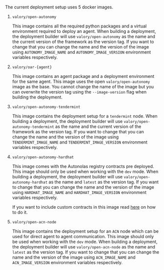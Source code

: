 The current deployment setup uses 5 docker images.

1. `valory/open-autonomy` 
   
    This image contains all the required python packages and a virtual environment required to deploy an agent. When building a deployment, the deployment builder will use `valory/open-autonomy` as the name and the current version of the framework as the version tag. If you want to change that you can change the name and the version of the image using `AUTONOMY_IMAGE_NAME` and `AUTONOMY_IMAGE_VERSION` environment variables respectively.
   
2. `valory/oar-{agent}` 
    
    This image contains an agent package and a deployment environment for the same agent. This image uses the open `valory/open-autonomy` image as the base. You cannot change the name of the image but you can overwrite the version tag using the `--image-version` flag when building the deployment.

3. `valory/open-autonomy-tendermint`
   
   This image contains the deployment setup for a `tendermint` node. When building a deployment, the deployment builder will use `valory/open-autonomy-tendermint` as the name and the current version of the framework as the version tag. If you want to change that you can change the name and the version of the image using `TENDERMINT_IMAGE_NAME` and `TENDERMINT_IMAGE_VERSION` environment variables respectively.

4. `valory/open-autonomy-hardhat` 
   
   This image comes with the Autonolas registry contracts pre deployed. This image should only be used when working with the `dev` mode. When building a deployment, the deployment builder will use `valory/open-autonomy-hardhat` as the name and `latest` as the version tag. If you want to change that you can change the name and the version of the image using `HARDHAT_IMAGE_NAME` and `HARDHAT_IMAGE_VERSION` environment variables respectively.

   If you want to include custom contracts in this image read [here](https://github.com/valory-xyz/autonolas-registries/blob/main/docs/running_with_custom_contracts.md) on how to do it.

5. `valory/open-acn-node` 
   
   This image contains the deployment setup for an `ACN` node which can be used for direct agent to agent communication. This image should only be used when working with the `dev` mode. When building a deployment, the deployment builder will use `valory/open-acn-node` as the name and `latest` as the version tag. If you want to change that you can change the name and the version of the image using `ACN_IMAGE_NAME` and `ACN_IMAGE_VERSION` environment variables respectively.
